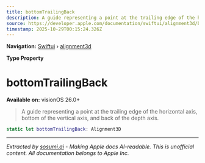```yaml
---
title: bottomTrailingBack
description: A guide representing a point at the trailing edge of the horizontal axis, bottom of the vertical axis, and back of the depth axis.
source: https://developer.apple.com/documentation/swiftui/alignment3d/bottomtrailingback
timestamp: 2025-10-29T00:15:24.326Z
---
```


**Navigation:** [Swiftui](/documentation/swiftui) › [alignment3d](/documentation/swiftui/alignment3d)

**Type Property**

# bottomTrailingBack

**Available on:** visionOS 26.0+

> A guide representing a point at the trailing edge of the horizontal axis, bottom of the vertical axis, and back of the depth axis.

```swift
static let bottomTrailingBack: Alignment3D
```

---

*Extracted by [sosumi.ai](https://sosumi.ai) - Making Apple docs AI-readable.*
*This is unofficial content. All documentation belongs to Apple Inc.*
